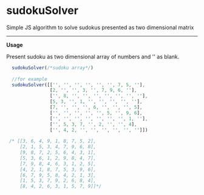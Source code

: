 # sudokuSolver
Simple JS algorithm to solve sudokus presented as two dimensional matrix

<hr>

__Usage__

Present sudoku as two dimensional array of numbers and '' as blank.
```js
  sudokuSolver(/*sudoku array*/)
  
  //for example
  sudokuSolver([['', '', '', '', '', '', 7, 5, ''],
                [2, '', '', 3, '', 7, 9, 6, ''],
                ['', 8, '', '', '', '', '', '', ''],
                [5, 3, '', 1, '', '', '', '', ''],
                [7, '', '', '', 6, '', '', '', 5],
                ['', '', '', '', '', 5, '', 9, 6],
                ['', '', '', '', '', '', '', 1, ''],
                ['', 5, 3, 7, '', 2, '', '', 4],
                ['', 4, 2, '', '', '', '', '', '']])
                
 /* [[3, 6, 4, 9, 1, 8, 7, 5, 2],
     [2, 1, 5, 3, 4, 7, 9, 6, 8],
     [9, 8, 7, 2, 5, 6, 4, 3, 1],
     [5, 3, 6, 1, 2, 9, 8, 4, 7],
     [7, 9, 8, 4, 6, 3, 1, 2, 5],
     [4, 2, 1, 8, 7, 5, 3, 9, 6],
     [6, 7, 9, 5, 8, 4, 2, 1, 3],
     [1, 5, 3, 7, 9, 2, 6, 8, 4],
     [8, 4, 2, 6, 3, 1, 5, 7, 9]]*/
```
